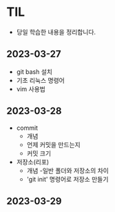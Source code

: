 # TIL
- 당일 학습한 내용을 정리합니다.

## 2023-03-27
- git bash 설치
- 기초 리눅스 명령어
- vim 사용법

## 2023-03-28
- commit
  - 개념
  - 언제 커밋을 만드는지
  - 커밋 크기
- 저장소(리포)
  - 개념
  -일반 폴더와 저장소의 차이
  - 'git init' 명령어로 저장소 만들기

## 2023-03-29
